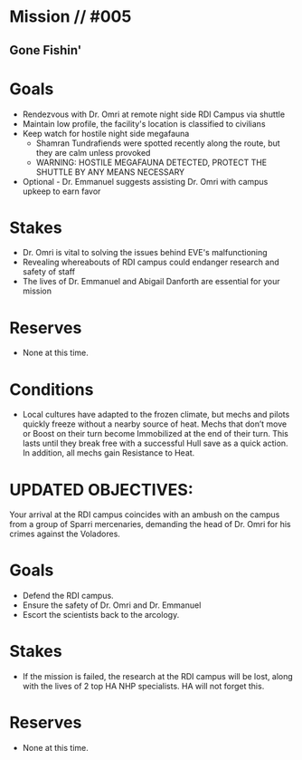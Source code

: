 # Mission // #005
## Gone Fishin'
# Goals
- Rendezvous with Dr. Omri at remote night side RDI Campus via shuttle 
- Maintain low profile, the facility's location is classified to civilians
- Keep watch for hostile night side megafauna
  - Shamran Tundrafiends were spotted recently along the route, but they are calm unless provoked
  - WARNING: HOSTILE MEGAFAUNA DETECTED, PROTECT THE SHUTTLE BY ANY MEANS NECESSARY
- Optional - Dr. Emmanuel suggests assisting Dr. Omri with campus upkeep to earn favor

# Stakes
- Dr. Omri is vital to solving the issues behind EVE's malfunctioning
- Revealing whereabouts of RDI campus could endanger research and safety of staff
- The lives of Dr. Emmanuel and Abigail Danforth are essential for your mission

# Reserves
- None at this time.

# Conditions
- Local cultures have adapted to the frozen climate, but mechs and pilots quickly freeze without a nearby source of heat. Mechs that don’t move or Boost on their turn become Immobilized at the end of their turn. This lasts until they break free with a successful Hull save as a quick action. In addition, all mechs gain Resistance to Heat.

# UPDATED OBJECTIVES:
Your arrival at the RDI campus coincides with an ambush on the campus from a group of Sparri mercenaries, demanding the head of Dr. Omri for his crimes against the Voladores.

# Goals
- Defend the RDI campus.
- Ensure the safety of Dr. Omri and Dr. Emmanuel
- Escort the scientists back to the arcology.

# Stakes
- If the mission is failed, the research at the RDI campus will be lost, along with the lives of 2 top HA NHP specialists. HA will not forget this.

# Reserves
- None at this time.